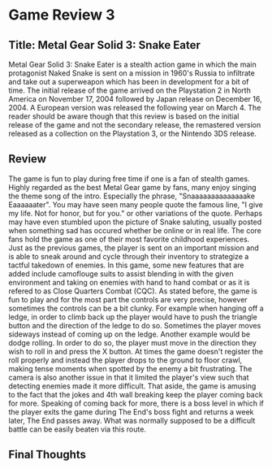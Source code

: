 # Game Review 3

## Title: Metal Gear Solid 3: Snake Eater

Metal Gear Solid 3: Snake Eater is a stealth action game in which the main protagonist Naked Snake is sent on a mission in 1960's Russia to infiltrate and take out a superweapon which has been in development for a bit of time. The initial release of the game arrived on the Playstation 2 in North America on November 17, 2004 followed by Japan release on December 16, 2004. A European version was released the following year on March 4. The reader should be aware though that this review is based on the initial release of the game and not the secondary release, the remastered version released as a collection on the Playstation 3, or the Nintendo 3DS release.

## Review
The game is fun to play during free time if one is a fan of stealth games. Highly regarded as the best Metal Gear game by fans, many enjoy singing the theme song of the intro. Especially the phrase, "Snaaaaaaaaaaaaaake Eaaaaaater". You may have seen many people quote the famous line, "I give my life. Not for honor, but for you." or other variations of the quote. Perhaps may have even stumbled upon the picture of Snake saluting, usually posted when something sad has occured whether be online or in real life. The core fans hold the game as one of their most favorite childhood experiences.
Just as the previous games, the player is sent on an important mission and is able to sneak around and cycle through their inventory to strategize a tactful takedown of enemies. In this game, some new features that are added include camoflouge suits to assist blending in with the given environment and taking on enemies with hand to hand combat or as it is refered to as Close Quarters Combat (CQC).
As stated before, the game is fun to play and for the most part the controls are very precise, however sometimes the controls can be a bit clunky. For example when hanging off a ledge, in order to climb back up the player would have to push the triangle button and the direction of the ledge to do so. Sometimes the player moves sideways instead of coming up on the ledge. Another example would be dodge rolling. In order to do so, the player must move in the direction they wish to roll in and press the X button. At times the game doesn't register the roll properly and instead the player drops to the ground to floor crawl, making tense moments when spotted by the enemy a bit frustrating. The camera is also another issue in that it limited the player's view such that detecting enemies made it more difficult. That aside, the game is amusing to the fact that the jokes and 4th wall breaking keep the player coming back for more. Speaking of coming back for more, there is a boss level in which if the player exits the game during The End's boss fight and returns a week later, The End passes away. What was normally supposed to be a difficult battle can be easily beaten via this route.



## Final Thoughts
